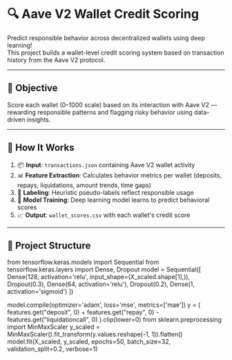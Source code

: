 # 🔍 Aave V2 Wallet Credit Scoring

Predict responsible behavior across decentralized wallets using deep learning!  
This project builds a wallet-level credit scoring system based on transaction history from the Aave V2 protocol.

---

## 🚀 Objective

Score each wallet (0–1000 scale) based on its interaction with Aave V2 — rewarding responsible patterns and flagging risky behavior using data-driven insights.

---

## 🧠 How It Works

1. 📦 **Input**: `transactions.json` containing Aave V2 wallet activity
2. 📊 **Feature Extraction**: Calculates behavior metrics per wallet (deposits, repays, liquidations, amount trends, time gaps)
3. 🧪 **Labeling**: Heuristic pseudo-labels reflect responsible usage
4. 🤖 **Model Training**: Deep learning model learns to predict behavioral scores
5. 📈 **Output**: `wallet_scores.csv` with each wallet's credit score

---

## 📂 Project Structure
from tensorflow.keras.models import Sequential
from tensorflow.keras.layers import Dense, Dropout
model = Sequential([
    Dense(128, activation='relu', input_shape=(X_scaled.shape[1],)),
    Dropout(0.3),
    Dense(64, activation='relu'),
    Dropout(0.2),
    Dense(1, activation='sigmoid') 
])

model.compile(optimizer='adam', loss='mse', metrics=['mae'])
y = (
    features.get("deposit", 0) +
    features.get("repay", 0) -
    features.get("liquidationcall", 0)
).clip(lower=0)
from sklearn.preprocessing import MinMaxScaler
y_scaled = MinMaxScaler().fit_transform(y.values.reshape(-1, 1)).flatten()
model.fit(X_scaled, y_scaled, epochs=50, batch_size=32, validation_split=0.2, verbose=1)
